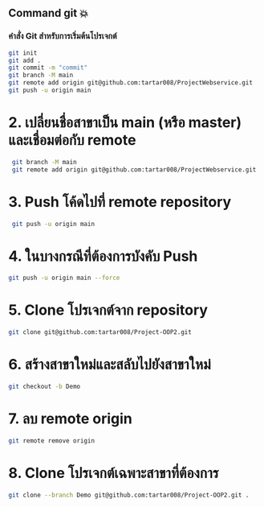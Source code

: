## Command git 💥

### คำสั่ง Git สำหรับการเริ่มต้นโปรเจกต์

```bash
git init
git add .
git commit -m "commit"
git branch -M main
git remote add origin git@github.com:tartar008/ProjectWebservice.git
git push -u origin main
```

# 2. เปลี่ยนชื่อสาขาเป็น main (หรือ master) และเชื่อมต่อกับ remote
```bash
 git branch -M main
 git remote add origin git@github.com:tartar008/ProjectWebservice.git
```

# 3. Push โค้ดไปที่ remote repository
```bash
 git push -u origin main
```

# 4. ในบางกรณีที่ต้องการบังคับ Push
```bash
git push -u origin main --force
```

# 5. Clone โปรเจกต์จาก repository
```bash
git clone git@github.com:tartar008/Project-OOP2.git
```

# 6. สร้างสาขาใหม่และสลับไปยังสาขาใหม่
```bash
git checkout -b Demo
```

# 7. ลบ remote origin
```bash
git remote remove origin
```

# 8. Clone โปรเจกต์เฉพาะสาขาที่ต้องการ
```bash
git clone --branch Demo git@github.com:tartar008/Project-OOP2.git .
```
